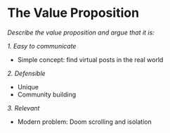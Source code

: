 # The Value Proposition

*Describe the value proposition and argue that it is:*

*1. Easy to communicate*
- Simple concept: find virtual posts in the real world

*2. Defensible*
- Unique
- Community building

*3. Relevant*
- Modern problem: Doom scrolling and isolation
